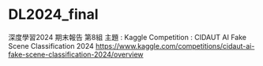 # DL2024_final
深度學習2024 期末報告 第8組
主題 : Kaggle Competition : 
CIDAUT AI Fake Scene Classification 2024
https://www.kaggle.com/competitions/cidaut-ai-fake-scene-classification-2024/overview
